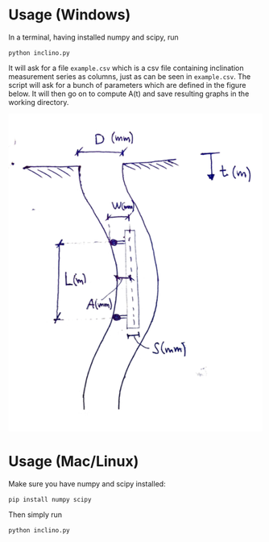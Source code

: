 # Usage (Windows)
In a terminal, having installed numpy and scipy, run
```
python inclino.py
```
It will ask for a file `example.csv` which is a csv file containing inclination measurement series as columns, just as can be seen in `example.csv`. The script will ask for a bunch of parameters which are defined in the figure below. It will then go on to compute A(t) and save resulting graphs in the working directory. 

![Inclino Parameter Definition Sketch](bild.png)

# Usage (Mac/Linux)
Make sure you have numpy and scipy installed:
```
pip install numpy scipy
```
Then simply run 
```
python inclino.py
```
